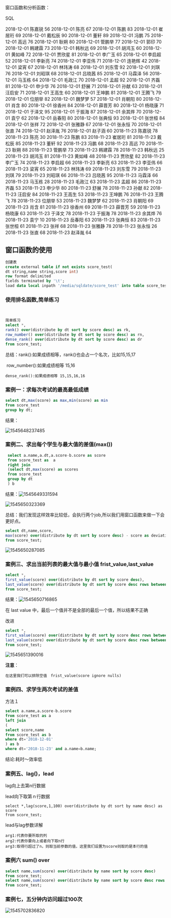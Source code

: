 窗口函数和分析函数：

SQL　

2018-12-01	陈嘉锐	56
2018-12-01	陈亮	67
2018-12-01	陈鹏	83
2018-12-01	崔居珩	69
2018-12-01	戴松辰	90
2018-12-01	董轩	89
2018-12-01	冯鹏	75
2018-12-01	高远	76
2018-12-01	耿朔	80
2018-12-01	管鹏举	77
2018-12-01	郭印	70
2018-12-01	韩建霖	73
2018-12-01	韩秋远	69
2018-12-01	胡鸿玉	60
2018-12-01	黄如峰	72
2018-12-01	贾欣星	81
2018-12-01	李广玉	65
2018-12-01	李启超	52
2018-12-01	李新亮	74
2018-12-01	李亚伟	71
2018-12-01	连艳辉	42
2018-12-01	梁宵	67
2018-12-01	林玮涛	68
2018-12-01	刘东雪	92
2018-12-01	刘琪	76
2018-12-01	刘昭琪	68
2018-12-01	吕晓茜	85
2018-12-01	马霖泽	56
2018-12-01	马玉栋	64
2018-12-01	毛政江	70
2018-12-01	孟超	92
2018-12-01	齐磊	81
2018-12-01	申少华	76
2018-12-01	舒展	71
2018-12-01	孙献	63
2018-12-01	汪启安	71
2018-12-01	王高生	60
2018-12-01	王坤鹏	81
2018-12-01	王腾飞	79
2018-12-01	位朋举	82
2018-12-01	魏梦梦	57
2018-12-01	肖朝阳	80
2018-12-01	肖含	80
2018-12-01	徐香州	84
2018-12-01	薛晋芳	80
2018-12-01	杨晓康	71
2018-12-01	于泽文	95
2018-12-01	于振海	87
2018-12-01	余其烨	70
2018-12-01	袁宁	62
2018-12-01	岳春阳	80
2018-12-01	张典恒	93
2018-12-01	张世桓	84
2018-12-01	张祥	72
2018-12-01	张雅静	67
2018-12-01	张永恒	70
2018-12-01	张直	74
2018-12-01	赵泽胤	76
2018-12-01	赵子涵	60
2018-11-23	陈嘉锐	78
2018-11-23	陈亮	30
2018-11-23	陈鹏	83
2018-11-23	崔居珩	81
2018-11-23	戴松辰	85
2018-11-23	董轩	92
2018-11-23	冯鹏	68
2018-11-23	高远	70
2018-11-23	耿朔	88
2018-11-23	管鹏举	73
2018-11-23	韩建霖	78
2018-11-23	韩秋远	25
2018-11-23	胡鸿玉	81
2018-11-23	黄如峰	48
2018-11-23	贾欣星	82
2018-11-23	李广玉	74
2018-11-23	李启超	66
2018-11-23	李新亮	63
2018-11-23	李亚伟	66
2018-11-23	梁宵	65
2018-11-23	林玮涛	69
2018-11-23	刘东雪	79
2018-11-23	刘琪	79
2018-11-23	刘昭琪	66
2018-11-23	吕晓茜	95
2018-11-23	马霖泽	66
2018-11-23	马玉栋	28
2018-11-23	毛政江	63
2018-11-23	孟超	86
2018-11-23	齐磊	53
2018-11-23	申少华	80
2018-11-23	舒展	78
2018-11-23	孙献	82
2018-11-23	汪启安	84
2018-11-23	王高生	53
2018-11-23	王坤鹏	76
2018-11-23	王腾飞	78
2018-11-23	位朋举	53
2018-11-23	魏梦梦	62
2018-11-23	肖朝阳	69
2018-11-23	肖含	81
2018-11-23	徐香州	69
2018-11-23	薛晋芳	59
2018-11-23	杨晓康	63
2018-11-23	于泽文	78
2018-11-23	于振海	78
2018-11-23	余其烨	76
2018-11-23	袁宁	10
2018-11-23	岳春阳	63
2018-11-23	张典恒	83
2018-11-23	张世桓	61
2018-11-23	张祥	68
2018-11-23	张雅静	78
2018-11-23	张永恒	26
2018-11-23	张直	68
2018-11-23	赵泽胤	64

## 窗口函数的使用

```sql
创建表
create external table if not exists score_test(
dt string,name string,score int)
row format delimited
fields terminated by '\t';
load data local inpath '/media/sqldate/score_test' into table score_test;=
```

### 使用排名函数,简单练习

​	

```sql
简单练习
select *,
rank() over(distribute by dt sort by score desc) as rk,
row_number() over(distribute by dt sort by score desc) as rn,
dense_rank() over(distribute by dt sort by score desc) as dr
from score_test;

```

总结：rank():如果成绩相等，rank()也会占一个名次，比如15,15,17

​	  row_number():如果成绩相等 15,16

  	dense_rank():如果成绩相等 15,15,16,16  

### 案例一：求每次考试的最高最低成绩

```sql
select dt,max(score) as max,min(score) as min
from score_test
group by dt;

```

结果：

![1545648237485](窗口函数的使用与练习.assets/1545648237485.png)



### 案例二、求出每个学生与最大值的差值(max())



```sql
 select a.name,a.dt,a.score-b.score as score
 from score_test as  a
 right join
 (select dt,max(score) as scores
 from score_test
 group by dt
 ) b
```

结果：![1545649331594](窗口函数的使用与练习.assets/1545649331594.png)

![1545650323369](窗口函数的使用与练习.assets/1545650323369.png)





总结：我们发现这样效率比较低，会执行两个job,所以我们用窗口函数来做一下会更好点。

```sql
select dt,name,score,
max(score) over(distribute by dt sort by score desc) - score as deviation
from score_test;
```

![1545650287085](窗口函数的使用与练习.assets/1545650287085.png)





### 案例三、求出当前列表的最大值与最小值 frist_value,last_value

```sql
select *,
first_value(score) over(distribute by dt sort by score desc),
last_value(score) over(distribute by dt sort by score desc rows between unbounded preceding and unbounded following )
from score_test;
```

结果：![1545650716865](窗口函数的使用与练习.assets/1545650716865.png)



在 last value 中，最后一个值并不是全部的最后一个值，所以结果不正确

改进

```sql
select *,
first_value(score) over(distribute by dt sort by score desc rows between unbounded preceding and unbounded following),
last_value(score) over(distribute by dt sort by score desc rows between unbounded preceding and unbounded following)
from score_test;
```

![1545651390016](窗口函数的使用与练习.assets/1545651390016.png)

**注意**：

```
在这里我们可以排除空值　frist_value(score ignore nulls)
```

### 案例四、求学生两次考试的差值

方法１

```sql
select a.name,a.score-b.score
from score_test as a
left join
(
select score,name
from score_test as b
where dt='2018-12-01'
) as b
where dt='2018-11-23' and a.name=b.name;

```

结论:耗时～效率低

### 案例五、lag()，lead

lag向上去第n行数据

lead向下取第ｎ行数据

```
select *,lag(score,1,100) over(distribute by dt sort by name desc) as score
from score_test;
```

lead与lag参数详解

```
arg1:代表你要所取的列
arg2:代表你要向上或者向下取n行
arg3:取得行超过了n，则取当前参数的值，这里我们设置为score则取的是本行的值
```

### 案例六 sum() over

```sql
select name,sum(score) over(distribute by name sort by score desc)
from score_test;
select name,sum(score) over(distribute by name sort by score desc rows between unbounded preceding and unbounded following)
from score_test;
```

### 案例七，五分钟内访问超过100次



![1545702836820](窗口函数的使用与练习.assets/1545702836820.png)